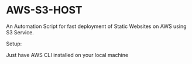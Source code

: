 # AWS-S3-HOST
An Automation Script for fast deployment of Static Websites on AWS using S3 Service.

Setup:

Just have AWS CLI installed on your local machine

